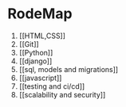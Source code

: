 # RodeMap
1.  [[HTML,CSS]]
2. [[Git]]
3. [[Python]]
4. [[django]]
5. [[sql, models and migrations]]
6. [[javascript]]
7. [[testing and ci/cd]]
8. [[scalability and security]]
